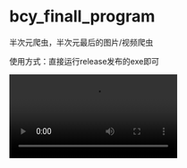 # bcy_finall_program
半次元爬虫，半次元最后的图片/视频爬虫

使用方式：直接运行release发布的exe即可

<video src="https://github.com/Kaguya233qwq/bcy_finall_program/blob/main/resource/video.mp4"></video>
